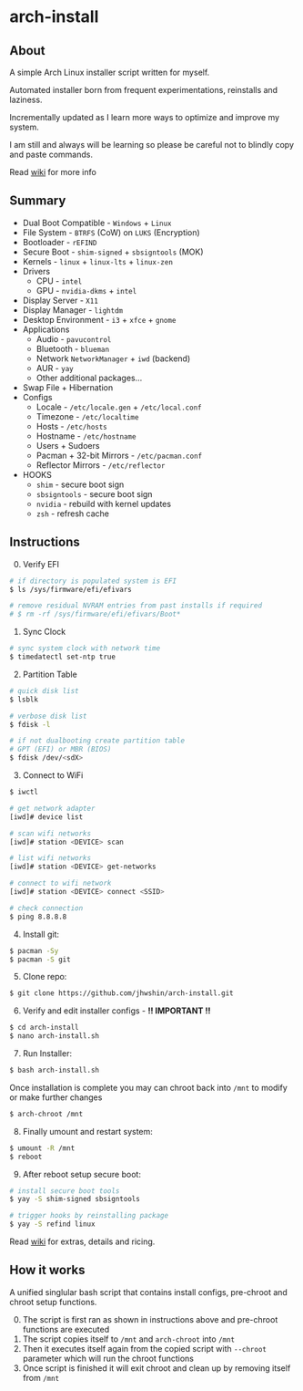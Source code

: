 # arch-install

## About

A simple Arch Linux installer script written for myself.

Automated installer born from frequent experimentations, reinstalls and laziness.

Incrementally updated as I learn more ways to optimize and improve my system.

I am still and always will be learning so please be careful not to blindly copy and paste commands.

Read [wiki]() for more info

## Summary

- Dual Boot Compatible - `Windows` + `Linux`
- File System - `BTRFS` (CoW) on `LUKS` (Encryption)
- Bootloader - `rEFIND`
- Secure Boot - `shim-signed` + `sbsigntools` (MOK)
- Kernels - `linux` + `linux-lts` + `linux-zen`
- Drivers
  - CPU - `intel`
  - GPU - `nvidia-dkms` + `intel`
- Display Server - `X11`
- Display Manager - `lightdm`
- Desktop Environment - `i3` + `xfce` + `gnome`
- Applications
  - Audio - `pavucontrol`
  - Bluetooth - `blueman`
  - Network `NetworkManager` + `iwd` (backend)
  - AUR - `yay`
  - Other additional packages...
- Swap File + Hibernation
- Configs
  - Locale - `/etc/locale.gen` + `/etc/local.conf`
  - Timezone - `/etc/localtime`
  - Hosts - `/etc/hosts`
  - Hostname - `/etc/hostname`
  - Users + Sudoers
  - Pacman + 32-bit Mirrors - `/etc/pacman.conf`
  - Reflector Mirrors - `/etc/reflector`
- HOOKS
  - `shim` - secure boot sign
  - `sbsigntools` - secure boot sign
  - `nvidia` - rebuild with kernel updates
  - `zsh` - refresh cache

## Instructions

0. Verify EFI

```bash
# if directory is populated system is EFI
$ ls /sys/firmware/efi/efivars

# remove residual NVRAM entries from past installs if required
# $ rm -rf /sys/firmware/efi/efivars/Boot*
```

1. Sync Clock

```bash
# sync system clock with network time
$ timedatectl set-ntp true
```

2. Partition Table

```bash
# quick disk list
$ lsblk

# verbose disk list
$ fdisk -l

# if not dualbooting create partition table
# GPT (EFI) or MBR (BIOS)
$ fdisk /dev/<sdX>
```

3. Connect to WiFi

```bash
$ iwctl

# get network adapter
[iwd]# device list

# scan wifi networks
[iwd]# station <DEVICE> scan

# list wifi networks
[iwd]# station <DEVICE> get-networks

# connect to wifi network
[iwd]# station <DEVICE> connect <SSID>

# check connection
$ ping 8.8.8.8
```

4. Install git:

```bash
$ pacman -Sy
$ pacman -S git
```

5. Clone repo:

```bash
$ git clone https://github.com/jhwshin/arch-install.git
```

6. Verify and edit installer configs - __!! IMPORTANT !!__

```bash
$ cd arch-install
$ nano arch-install.sh
```

7. Run Installer:

```bash
$ bash arch-install.sh
```

Once installation is complete you may can chroot back into `/mnt` to modify or make further changes

```bash
$ arch-chroot /mnt
```

8. Finally umount and restart system:

```bash
$ umount -R /mnt
$ reboot
```

9. After reboot setup secure boot:

```bash
# install secure boot tools
$ yay -S shim-signed sbsigntools

# trigger hooks by reinstalling package
$ yay -S refind linux
```

Read [wiki]() for extras, details and ricing.

## How it works

A unified singlular bash script that contains install configs, pre-chroot and chroot setup functions.

0. The script is first ran as shown in instructions above and pre-chroot functions are executed
1. The script copies itself to `/mnt` and `arch-chroot` into `/mnt`
2. Then it executes itself again from the copied script with `--chroot` parameter which will run the chroot functions
3. Once script is finished it will exit chroot and clean up by removing itself from `/mnt`

